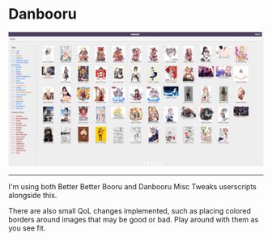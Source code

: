 # Danbooru
![danbooru_preview.png](https://raw.githubusercontent.com/Ddeokbokki/Danbooru/master/danbooru_preview.png)

___
I'm using both Better Better Booru and Danbooru Misc Tweaks userscripts alongside this.

There are also small QoL changes implemented, such as placing colored borders around images that may be good or bad. Play around with them as you see fit.
